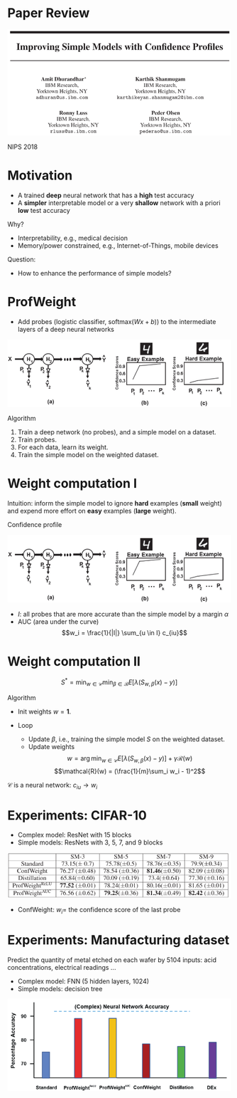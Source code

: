 # Paper Review

![](figs/title.png)

NIPS 2018

# Motivation

- A trained **deep** neural network that has a **high** test accuracy
- A **simpler** interpretable model or a very **shallow** network with a priori **low** test accuracy

Why?

- Interpretability, e.g., medical decision
- Memory/power constrained, e.g., Internet-of-Things, mobile devices

Question:

- How to enhance the performance of simple models?

# ProfWeight

- Add probes (logistic classifier, softmax($Wx+b$)) to the intermediate layers of a deep neural networks

![](figs/idea.png)

Algorithm

1. Train a deep network (no probes), and a simple model on a dataset.
2. Train probes.
3. For each data, learn its weight.
4. Train the simple model on the weighted dataset.

# Weight computation I

Intuition: inform the simple model to ignore **hard** examples (**small** weight) and expend more effort on **easy** examples (**large** weight).

Confidence profile

![](figs/idea.png)

- $I$: all probes that are more accurate than the simple model by a margin $\alpha$
- AUC (area under the curve)
$$w_i = \frac{1}{|I|} \sum_{u \in I} c_{iu}$$

# Weight computation II

$$S^* = \min_{w \in \mathcal{C}}\min_{\beta \in \mathcal{B}} E[\lambda (S_{w, \beta}(x)-y)]$$

Algorithm

- Init weights $w = \mathbf{1}$.
- Loop

    - Update $\beta$, i.e., training the simple model $S$ on the weighted dataset.
    - Update weights
      $$w = \arg\min_{w \in \mathcal{C}} E[\lambda (S_{w, \beta}(x)-y)] + \gamma \mathcal{R}(w)$$
      $$\mathcal{R}(w) = (\frac{1}{m}\sum_i w_i - 1)^2$$

$\mathcal{C}$ is a neural network: $c_{iu} \to w_i$

# Experiments: CIFAR-10

- Complex model: ResNet with 15 blocks
- Simple models: ResNets with 3, 5, 7, and 9 blocks

![](figs/cifar.png)

- ConfWeight: $w_i =$ the confidence score of the last probe

# Experiments: Manufacturing dataset

Predict the quantity of metal etched on each wafer by 5104 inputs: acid concentrations, electrical readings ...

- Complex model: FNN (5 hidden layers, 1024)
- Simple models: decision tree

![](figs/manufacturing.png)